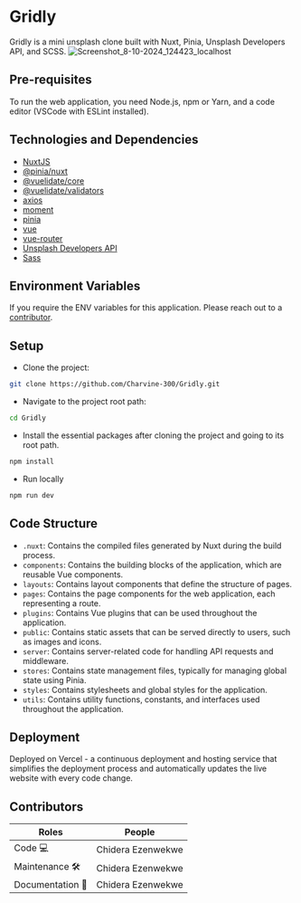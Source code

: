 # Gridly

Gridly is a mini unsplash clone built with Nuxt, Pinia, Unsplash Developers API, and SCSS.
![Screenshot_8-10-2024_124423_localhost](https://github.com/user-attachments/assets/d8c174a4-6749-4775-bbf5-bec3186ff154)


## Pre-requisites

To run the web application, you need Node.js, npm or Yarn, and a code editor (VSCode with ESLint installed).

## Technologies and Dependencies

- [NuxtJS](https://v2.nuxt.com/ 'NuxtJS')
- [@pinia/nuxt](https://www.npmjs.com/package/@pinia/nuxt 'Pinia Nuxt')
- [@vuelidate/core](https://vuelidate-next.netlify.app/ 'Vuelidate Core')
- [@vuelidate/validators](https://vuelidate-next.netlify.app/validators/overview.html 'Vuelidate Validators')
- [axios](https://axios-http.com/ 'Axios')
- [moment](https://momentjs.com/ 'Moment.js')
- [pinia](https://pinia.vuejs.org/ 'Pinia')
- [vue](https://vuejs.org/ 'Vue.js')
- [vue-router](https://router.vuejs.org/ 'Vue Router')
- [Unsplash Developers API](https://unsplash.com/developers 'Unsplash Developers API')
- [Sass](https://sass-lang.com/ 'Sass')

## Environment Variables

If you require the ENV variables for this application. Please reach out to a [contributor](#contributors).

## Setup

- Clone the project:

```bash
git clone https://github.com/Charvine-300/Gridly.git
```

- Navigate to the project root path:

```bash
cd Gridly
```

- Install the essential packages after cloning the project and going to its root path.

```bash
npm install
```

- Run locally

```bash
npm run dev
```

## Code Structure

- `.nuxt`: Contains the compiled files generated by Nuxt during the build process.
- `components`: Contains the building blocks of the application, which are reusable Vue components.
- `layouts`: Contains layout components that define the structure of pages.
- `pages`: Contains the page components for the web application, each representing a route.
- `plugins`: Contains Vue plugins that can be used throughout the application.
- `public`: Contains static assets that can be served directly to users, such as images and icons.
- `server`: Contains server-related code for handling API requests and middleware.
- `stores`: Contains state management files, typically for managing global state using Pinia.
- `styles`: Contains stylesheets and global styles for the application.
- `utils`: Contains utility functions, constants, and interfaces used throughout the application.

## Deployment

Deployed on Vercel - a continuous deployment and hosting service that simplifies the deployment process and automatically updates the live website with every code change.

## Contributors

| Roles            | People                                                   |
| ---------------- | -------------------------------------------------------- |
| Code 💻          | Chidera Ezenwekwe                            |
| Maintenance 🛠   | Chidera Ezenwekwe |
| Documentation 📖 | Chidera Ezenwekwe                          |
